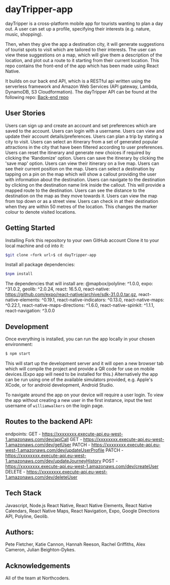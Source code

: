 # dayTripper-app

dayTripper is a cross-platform mobile app for tourists wanting to plan a day out. A user can set up a profile, specifying their interests (e.g. nature, music, shopping).

Then, when they give the app a destination city, it will generate suggestions of tourist spots to visit which are tailored to their interests. The user can view these suggestions on a map, which will give them a description of the location, and plot out a route to it starting from their current location.
This repo contains the front-end of the app which has been made using React Native.

It builds on our back end API, which is a RESTful api written using the serverless framework and Amazon Web Services (API gateway, Lambda, DynamoDB, S3 Cloudformation). The dayTripper API can be found at the following repo:
[Back-end repo](https://github.com/ac27182/daytripper-api)

## User Stories

Users can sign up and create an account and set preferences which are saved to the account.
Users can login with a username.
Users can view and update their account details/preferences.
Users can plan a trip by stating a city to visit.
Users can select an itinerary from a set of generated popular attractions in the city that have been filtered according to user preferences.
Users can reset the itinerary and generate new choices if required by clicking the 'Randomize' option.
Users can save the itinerary by clicking the 'save map' option.
Users can view their itinerary on a live map.
Users can see their current position on the map.
Users can select a destination by tapping on a pin on the map which will show a callout providing the user with information about the destination.
Users can navigate to the destination by clicking on the destination name link inside the callout. This will provide a mapped route to the destination.
Users can see the distance to the destination on the map as they move towards it.
Users can view the map from top down or as a street view.
Users can check in at their destination when they are within 50 metres of the location. This changes the marker colour to denote visited locations.

## Getting Started

Installing
Fork this repository to your own GitHub account
Clone it to your local machine and cd into it:

```bash
$git clone <fork url>$ cd dayTripper-app
```

Install all package dependencies:

```bash
$npm install
```

The dependencies that will install are:
@mapbox/polyline: ^1.0.0,
expo: ^31.0.2,
geolib: ^2.0.24,
react: 16.5.0,
react-native: https://github.com/expo/react-native/archive/sdk-31.0.0.tar.gz,
react-native-elements: ^0.19.1,
react-native-indicators: ^0.13.0,
react-native-maps: ^0.22.1,
react-native-maps-directions: ^1.6.0,
react-native-spinkit: ^1.1.1,
react-navigation: ^3.0.0

## Development

Once everything is installed, you can run the app locally in your chosen environment:

```bash
$ npm start
```

This will start up the development server and it will open a new browser tab which will compile the project and provide a QR code for use on mobile devices.(Expo app will need to be installed for this.) Alternatively the app can be run using one of the available simulators provided, e.g. Apple's XCode, or for android development, Android Studio.

To navigate around the app on your device will require a user login. To view the app without creating a new user in the first instance, input the test username of `williamwalkers` on the login page.

## Routes to the backend API:

endpoints:
GET - https://xxxxxxxx.execute-api.eu-west-1.amazonaws.com/dev/apiCall
GET - https://xxxxxxxx.execute-api.eu-west-1.amazonaws.com/dev/getUser
PATCH - https://xxxxxxxx.execute-api.eu-west-1.amazonaws.com/dev/updateUserProfile
PATCH - https://xxxxxxxx.execute-api.eu-west-1.amazonaws.com/dev/updateJourneyHistory
POST - https://xxxxxxxx.execute-api.eu-west-1.amazonaws.com/dev/createUser
DELETE - https://xxxxxxxx.execute-api.eu-west-1.amazonaws.com/dev/deleteUser

## Tech Stack

Javascript, Node.js React Native, React Native Elements, React Native Calendars, React Native Maps, React Navigation, Expo, Google Directions API, Polyline, Geolib.

## Authors:

Pete Fletcher, Katie Cannon, Hannah Reeson, Rachel Griffiths, Alex Cameron, Julian Beighton-Dykes.

## Acknowledgements

All of the team at Northcoders.
